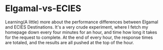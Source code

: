 # Elgamal-vs-ECIES

Learning(A little) more about the performance differences between Elgamal and
ECIES Destinations. It's a very crude experiment, where I fetch my homepage
down every four minutes for an hour, and time how long it takes for the request
to complete. At the end of every hour, the response times are totaled, and the
results are all pushed at the top of the hour.

